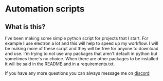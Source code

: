 # Automation scripts

## What is this?

I've been making some simple python script for projects that I start. For example I use electron a lot and this will help to speed up my workflow.
I will be making more of these script and they will be free for anyone to download and use. I'm trying to not use any packages that aren't default in python but sometimes there's no choice.
When there are other packages to be installed it will be said in the README and in a requirements.txt.

If you have any more questions you can always message me on [discord](https://discord.com/users/524229083014365194)